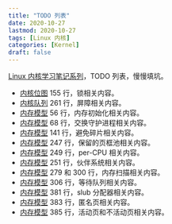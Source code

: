 ```yaml
---
title: "TODO 列表"
date: 2020-10-27
lastmod: 2020-10-27
tags: [Linux 内核]
categories: [Kernel]
draft: false
---
```


[Linux 内核学习笔记系列](/posts/kernel/kernel)，TODO 列表，慢慢填坑。

<!--more-->

- [内核位图](/posts/kernel/data-structure/bitmap) 155 行，锁相关内容。
- [内核队列](/posts/kernel/data-structure/kfifo) 261 行，屏障相关内容。
- [内存模型](/posts/kernel/memory/model) 56 行，内存初始化相关内容。
- [内存模型](/posts/kernel/memory/model) 68 行，交换守护进程相关内容。
- [内存模型](/posts/kernel/memory/model) 141 行，避免碎片相关内容。
- [内存模型](/posts/kernel/memory/model) 247 行，保留的页框池相关内容。
- [内存模型](/posts/kernel/memory/model) 249 行，per-CPU 相关内容。
- [内存模型](/posts/kernel/memory/model) 251 行，伙伴系统相关内容。
- [内存模型](/posts/kernel/memory/model) 279 和 300 行，内存扫描相关内容。
- [内存模型](/posts/kernel/memory/model) 306 行，等待队列相关内容。
- [内存模型](/posts/kernel/memory/model) 381 行，slub 分配器相关内容。
- [内存模型](/posts/kernel/memory/model) 383 行，匿名页相关内容。
- [内存模型](/posts/kernel/memory/model) 385 行，活动页和不活动页相关内容。
